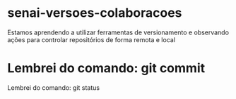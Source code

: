 # senai-versoes-colaboracoes

Estamos aprendendo a utilizar ferramentas de versionamento e observando ações para controlar repositórios de forma remota e local

Lembrei do comando: git commit
=======
Lembrei do comando: git status